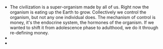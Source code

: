 - The civilization is a super-organism made by all of us. Right now the organism is eating up the Earth to grow. Collectively we control the organism, but not any one individual does. The mechanism of control is money, it's the endocrine system, the hormones of the organism. If we wanted to shift it from adolescence phase to adulthood, we do it through re-defining money.
-
-